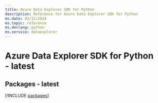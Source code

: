 ```yaml
---
title: Azure Data Explorer SDK for Python
description: Reference for Azure Data Explorer SDK for Python
ms.date: 02/12/2024
ms.topic: reference
ms.devlang: python
ms.service: dataexplorer
---
```

# Azure Data Explorer SDK for Python - latest
## Packages - latest
[!INCLUDE [packages](data-explorer-index.md)]
